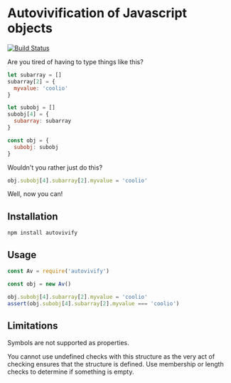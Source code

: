 # Autovivification of Javascript objects

[![Build Status](https://travis-ci.org/allenluce/node-autovivify.svg?branch=master)](https://travis-ci.org/allenluce/node-autovivify)

Are you tired of having to type things like this?

``` javascript
let subarray = []
subarray[2] = {
  myvalue: 'coolio'
}

let subobj = []
subobj[4] = {
  subarray: subarray
}

const obj = {
  subobj: subobj
}

```

Wouldn't you rather just do this?

``` javascript
obj.subobj[4].subarray[2].myvalue = 'coolio'
```

Well, now you can!

## Installation

    npm install autovivify

## Usage

``` javascript
const Av = require('autovivify')

const obj = new Av()

obj.subobj[4].subarray[2].myvalue = 'coolio'
assert(obj.subobj[4].subarray[2].myvalue === 'coolio')

```

## Limitations

Symbols are not supported as properties.

You cannot use undefined checks with this structure as the very act of
checking ensures that the structure is defined. Use membership or
length checks to determine if something is empty.

